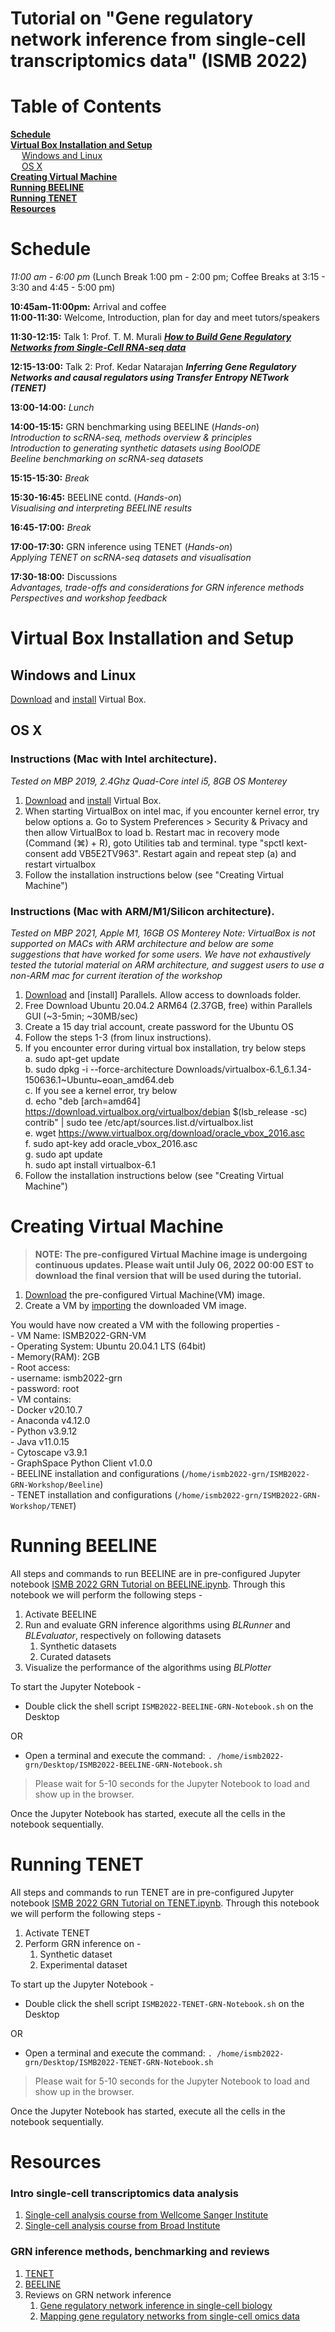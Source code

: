 # Tutorial on "Gene regulatory network inference from single-cell transcriptomics data" (ISMB 2022)

# Table of Contents
**[Schedule](#schedule)**<br>
**[Virtual Box Installation and Setup](#virtual-box-installation-and-setup)**<br>
&emsp;  [Windows and Linux](#windows-and-linux)<br>
&emsp;  [OS X](#os-x)<br>
**[Creating Virtual Machine](#creating-virtual-machine)**<br>
**[Running BEELINE](#running-beeline)**<br>
**[Running TENET](#running-tenet)**<br>
**[Resources](#resources)**<br>

# Schedule 

*11:00 am - 6:00 pm* (Lunch Break 1:00 pm - 2:00 pm; Coffee Breaks at 3:15 - 3:30 and 4:45 - 5:00 pm)

**10:45am-11:00pm:** Arrival and coffee  
**11:00-11:30:** Welcome, Introduction, plan for day and meet tutors/speakers

**11:30-12:15:** Talk 1: Prof. T. M. Murali ***[How to Build Gene Regulatory Networks from Single-Cell RNA-seq data](http://bioinformatics.cs.vt.edu/~murali/beeline-tutorials/2022-07-10-ismb-beeline-grns.pdf)***  
   
**12:15-13:00:** Talk 2: Prof. Kedar Natarajan ***Inferring Gene Regulatory Networks and causal regulators using Transfer Entropy NETwork (TENET)***  
    

**13:00-14:00:** *Lunch*

**14:00-15:15:** GRN benchmarking using BEELINE (*_Hands-on_*)  
  *Introduction to scRNA-seq, methods overview &amp; principles*  
  *Introduction to generating synthetic datasets using BoolODE*  
  *Beeline benchmarking on scRNA-seq datasets* 

**15:15-15:30:** *Break*

**15:30-16:45:** BEELINE contd. (*_Hands-on_*)  
  *Visualising and interpreting BEELINE results* 

**16:45-17:00:** *Break*

**17:00-17:30:** GRN inference using TENET  (*_Hands-on_*)  
  *Applying TENET on scRNA-seq datasets and visualisation*

**17:30-18:00:** Discussions   
  *Advantages, trade-offs and considerations for GRN inference methods*  
  *Perspectives and workshop feedback* 


# Virtual Box Installation and Setup

## Windows and Linux
[Download](https://www.virtualbox.org/wiki/Downloads) and [install](https://www.virtualbox.org/manual/ch02.html) Virtual Box.

## OS X
### Instructions (Mac with Intel architecture). 
_Tested on MBP 2019, 2.4Ghz Quad-Core intel i5, 8GB OS Monterey_  
1. [Download](https://www.virtualbox.org/wiki/Downloads) and [install](https://www.virtualbox.org/manual/ch02.html) Virtual Box.
2. When starting VirtualBox on intel mac, if you encounter kernel error, try below options
    a. Go to System Preferences > Security & Privacy and then allow VirtualBox to load
    b. Restart mac in recovery mode (Command (⌘) + R), goto Utilities tab and terminal. type "spctl kext-consent add VB5E2TV963". Restart again and repeat step (a) and restart virtualbox  
3. Follow the installation instructions below (see "Creating Virtual Machine")

### Instructions (Mac with ARM/M1/Silicon architecture). 
_Tested on MBP 2021, Apple M1, 16GB OS Monterey_
_Note: VirtualBox is not supported on MACs with ARM architecture and below are some suggestions that have worked for some users. We have not exhaustively tested the tutorial material on ARM architecture, and suggest users to use a non-ARM mac for current iteration of the workshop_   

1. [Download](https://www.parallels.com/blogs/parallels-desktop-apple-silicon-mac/) and [install] Parallels. Allow access to downloads folder.  
2. Free Download Ubuntu 20.04.2 ARM64 (2.37GB, free) within Parallels GUI (~3-5min; ~30MB/sec)  
3. Create a 15 day trial account, create password for the Ubuntu OS  
4. Follow the steps 1-3 (from linux instructions). 
5. If you encounter error during virtual box installation, try below steps  
    a. sudo apt-get update  
    b. sudo dpkg -i --force-architecture Downloads/virtualbox-6.1_6.1.34-150636.1~Ubuntu~eoan_amd64.deb  
    c. If you see a kernel error, try below  
    d. echo "deb [arch=amd64] https://download.virtualbox.org/virtualbox/debian $(lsb_release -sc) contrib" | sudo tee /etc/apt/sources.list.d/virtualbox.list  
    e. wget https://www.virtualbox.org/download/oracle_vbox_2016.asc  
    f. sudo apt-key add oracle_vbox_2016.asc  
    g. sudo apt update  
    h. sudo apt install virtualbox-6.1  
6. Follow the installation instructions below (see "Creating Virtual Machine")



# Creating Virtual Machine
>**NOTE: The pre-configured Virtual Machine image is undergoing continuous updates. Please wait until July 06, 2022 00:00 EST to download the final version that will be used during the tutorial.**
1. [Download](https://bioinformatics.cs.vt.edu/~murali/beeline-tutorials/ISMB2022-GRN-Ubuntu20.04_final.ova) the pre-configured Virtual Machine(VM) image.
2. Create a VM by [importing](https://docs.oracle.com/cd/E26217_01/E26796/html/qs-import-vm.html) the downloaded VM image.

You would have now created a VM with the following properties -   
    - VM Name: ISMB2022-GRN-VM  
    - Operating System: Ubuntu 20.04.1 LTS (64bit)  
    - Memory(RAM): 2GB  
    - Root access:  
        - username: ismb2022-grn  
        - password: root  
    - VM contains:  
        - Docker v20.10.7  
        - Anaconda v4.12.0  
        - Python v3.9.12  
        - Java v11.0.15  
        - Cytoscape v3.9.1  
        - GraphSpace Python Client v1.0.0  
        - BEELINE installation and configurations (`/home/ismb2022-grn/ISMB2022-GRN-Workshop/Beeline`)  
        - TENET installation and configurations (`/home/ismb2022-grn/ISMB2022-GRN-Workshop/TENET`)  

# Running BEELINE
All steps and commands to run BEELINE are in pre-configured Jupyter notebook [ISMB 2022 GRN Tutorial on BEELINE.ipynb](./notebooks/ISMB%202022%20GRN%20Tutorial%20on%20BEELINE.ipynb).
Through this notebook we will perform the following steps - 
1. Activate BEELINE 
2. Run and evaluate GRN inference algorithms using *BLRunner* and *BLEvaluator*, respectively on following datasets
   1. Synthetic datasets
   2. Curated datasets
3. Visualize the performance of the algorithms using *BLPlotter*


To start the Jupyter Notebook  - 
* Double click the shell script ```ISMB2022-BEELINE-GRN-Notebook.sh``` on the Desktop

OR

* Open a terminal and execute the command: ```. /home/ismb2022-grn/Desktop/ISMB2022-BEELINE-GRN-Notebook.sh``` 

> Please wait for 5-10 seconds for the Jupyter Notebook to load and show up in the browser.

Once the Jupyter Notebook has started, execute all the cells in the notebook sequentially.

# Running TENET

All steps and commands to run TENET are in pre-configured Jupyter notebook [ISMB 2022 GRN Tutorial on TENET.ipynb](./notebooks/ISMB%202022%20GRN%20Tutorial%20on%20TENET.ipynb).
Through this notebook we will perform the following steps - 
1. Activate TENET 
2. Perform GRN inference on -
   1. Synthetic dataset
   2. Experimental dataset

To start up the Jupyter Notebook -
* Double click the shell script ```ISMB2022-TENET-GRN-Notebook.sh``` on the Desktop

OR

* Open a terminal and execute the command: ```. /home/ismb2022-grn/Desktop/ISMB2022-TENET-GRN-Notebook.sh``` 

> Please wait for 5-10 seconds for the Jupyter Notebook to load and show up in the browser.

Once the Jupyter Notebook has started, execute all the cells in the notebook sequentially.



# Resources

### Intro single-cell transcriptomics data analysis  
1. [Single-cell analysis course from Wellcome Sanger Institute](https://www.singlecellcourse.org/)
2. [Single-cell analysis course from Broad Institute](https://broadinstitute.github.io/2019_scWorkshop/)

### GRN inference methods, benchmarking and reviews
1. [TENET](https://academic.oup.com/nar/article/49/1/e1/5973444)
2. [BEELINE](https://pubmed.ncbi.nlm.nih.gov/31907445/)
3. Reviews on GRN network inference
   1. [Gene regulatory network inference in single-cell biology](https://www.sciencedirect.com/science/article/abs/pii/S2452310021000184)
   2. [Mapping gene regulatory networks from single-cell omics data](https://pubmed.ncbi.nlm.nih.gov/29342231/)
